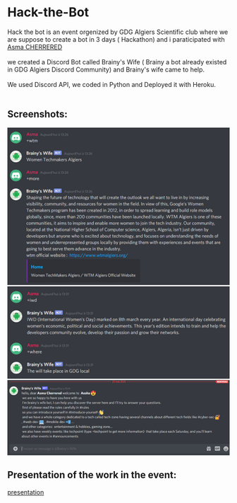 # Hack-the-Bot
Hack the bot is an event orgenized by GDG Algiers Scientific club where we are suppose to create a bot in 3 days ( Hackathon) and i paraticipated with 
[Asma CHERRERED](https://github.com/Asma-CHER)  <br/><br/>
we created a Discord Bot called Brainy's Wife ( Brainy a bot already existed in GDG Algiers Discord Community) and Brainy's wife came to help. <br/> <br/>
We used Discord API, we coded in Python and Deployed it with Heroku. <br/><br/>

## Screenshots:
![Image4](/images/Image4.png)
![Image6](/images/Image6.png)
![Image8](/images/Image8.png)

## Presentation of the work in the event:
[presentation](https://docs.google.com/presentation/d/15Ajz1vWY54NhWvEXFd27xzSH3XYSShmVdq-tFBPtSKQ/edit#slide=id.gce893def0f_0_600)
